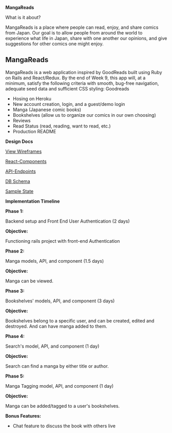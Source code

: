 


**MangaReads**

What is it about?

MangaReads is a place where people can read, enjoy, and share comics from Japan. Our goal
is to allow people from around the world to experience what life in Japan, share
with one another our opinions, and give suggestions for other comics one might enjoy.

MangaReads
----------

MangaReads is a web application inspired by GoodReads built using Ruby on Rails and React/Redux. By the end of Week 9, this app will, at a minimum, satisfy the following criteria with smooth, bug-free navigation, adequate seed data and sufficient CSS styling:
Goodreads

  - Hosing on Heroku
  - New account creation, login, and a guest/demo login
  - Manga (Japanese comic books)
  - Bookshelves (allow us to organize our comics in our own choosing)
  - Reviews
  - Read Status (read, reading, want to read, etc.)
  - Production README

**Design Docs**


[View Wireframes](docs/wireframes)

[React-Components](docs/component-hierarchy.md)

[API-Endpoints](docs/api-endpoints.md)

[DB Schema](docs/schema.md)

[Sample State](docs/sample_state.md)


**Implementation Timeline**

**Phase 1:**

Backend setup and Front End User Authentication (2 days)

**Objective:**

Functioning rails project with front-end Authentication

**Phase 2:**

 Manga models, API, and component (1.5 days)

**Objective:**

 Manga can be viewed.

**Phase 3:**

 Bookshelves' models, API, and component (3 days)

**Objective:**

 Bookshelves belong to a specific user, and can be created, edited and destroyed. And can have manga added to them.

**Phase 4:**

 Search's model, API, and component (1 day)

**Objective:**

Search can find a manga by either title or author.

**Phase 5:**

 Manga Tagging model, API, and component (1 day)

**Objective:**

 Manga can be added/tagged to a user's bookshelves.


**Bonus Features:**
- Chat feature to discuss the book with others live
